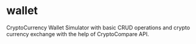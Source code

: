 # wallet
CryptoCurrency Wallet Simulator with basic CRUD operations and crypto currency exchange with the help of CryptoCompare API.
